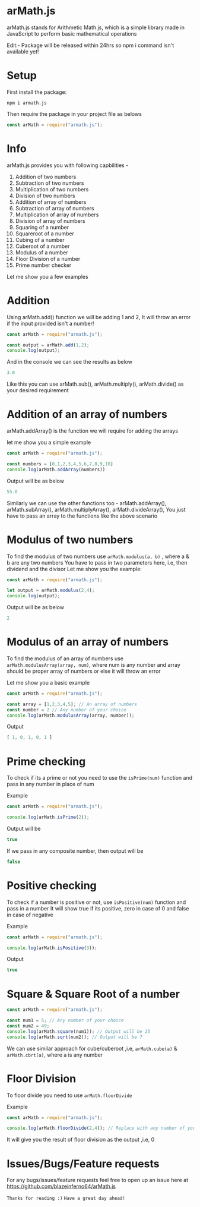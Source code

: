 # arMath.js
arMath.js stands for Arithmetic Math.js, which is a simple library made in JavaScript to perform basic mathematical operations

Edit:- Package will be released within 24hrs so npm i command isn't available yet!

# Setup
First install the package:

```
npm i armath.js
```

Then require the package in your project file as belows

```javascript
const arMath = require("armath.js");
```

# Info
arMath.js provides you with following capbilities -
1. Addition of two numbers
2. Subtraction of two numbers
3. Multiplication of two numbers
4. Division of two numbers
5. Addition of array of numbers
6. Subtraction of array of numbers
7. Multiplication of array of numbers
8. Division of array of numbers
9. Squaring of a number
10. Squareroot of a number
11. Cubing of a number
12. Cuberoot of a number
13. Modulus of a number
14. Floor Division of a number
15. Prime number checker

Let me show you a few examples
# Addition 
Using arMath.add() function we will be adding 1 and 2,
It will throw an error if the input provided isn't a number!

```javascript
const arMath = require("armath.js");

const output = arMath.add(1,2);
console.log(output);
```

And in the console we can see the results as below

```javascript
3.0
```

Like this you can use arMath.sub(), arMath.multiply(), arMath.divide() as your desired requirement

# Addition of an array of numbers
arMath.addArray() is the function we will require for adding the arrays

let me show you a simple example 

```javascript
const arMath = require("armath.js");

const numbers = [0,1,2,3,4,5,6,7,8,9,10]
console.log(arMath.addArray(numbers))
```

Output will be as below 

```javascript
55.0
```

Similarly we can use the other functions too - arMath.addArray(), arMath.subArray(), arMath.multiplyArray(), arMath.divideArray(),
You just have to pass an array to the functions like the above scenario

# Modulus of two numbers

To find the modulus of two numbers
use `arMath.modulus(a, b)` , where a & b are any two numbers
You have to pass in two parameters here, i.e, then dividend and the divisor
Let me show you the example:

```javascript
const arMath = require("armath.js");

let output = arMath.modulus(2,4);
console.log(output);
```

Output will be as below 

```javascript
2
```

# Modulus of an array of numbers
To find the modulus of an array of numbers use `arMath.modulusArray(array, num)`, where num is any number and array should be proper array of numbers or else it will throw an error

Let me show you a basic example

```javascript
const arMath = require("armath.js");

const array = [1,2,3,4,5]; // An array of numbers
const number = 2 // Any number of your choice
console.log(arMath.modulusArray(array, number));
```

Output

```javascript
[ 1, 0, 1, 0, 1 ]
```

# Prime checking
To check if its a prime or not you need to use the `isPrime(num)` function and pass in any number in place of num

Example

```javascript
const arMath = require("armath.js");

console.log(arMath.isPrime(2));
```

Output will be 

```javascript
true
```

If we pass in any composite number, then output will be 

```javascript
false
```

# Positive checking
To check if a number is positive or not, use `isPositive(num)` function and pass in a number
It will show true if its positive, zero in case of 0 and false in case of negative

Example

```javascript
const arMath = require("armath.js");

console.log(arMath.isPositive(3));
```

Output

```javascript
true
```

# Square & Square Root of a number

```javascript
const arMath = require("armath.js");

const num1 = 5; // Any number of your choice
const num2 = 49;
console.log(arMath.square(num1)); // Output will be 25
console.log(arMath.sqrt(num2)); // Output will be 7
```

We can use similar approach for cube/cuberoot ,i.e, `arMath.cube(a)` & `arMath.cbrt(a)`, where a is any number

# Floor Division

To floor divide you need to use `arMath.floorDivide`

Example

```javascript
const arMath = require("armath.js");

console.log(arMath.floorDivide(2,4)); // Replace with any number of your choice
```

It will give you the result of floor division as the output ,i.e, 0

# Issues/Bugs/Feature requests

For any bugs/issues/feature requests feel free to open up an issue here at https://github.com/blazeinferno64/arMath.js

`Thanks for reading :)`
`Have a great day ahead!`
